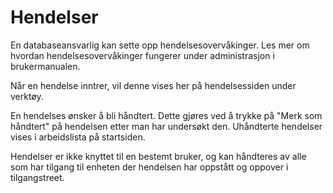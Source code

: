 # Hendelser

En databaseansvarlig kan sette opp hendelsesovervåkinger. 
Les mer om hvordan hendelsesovervåkinger fungerer under administrasjon i brukermanualen.

Når en hendelse inntrer, vil denne vises her på hendelsessiden under verktøy.

En hendelses ønsker å bli håndtert. Dette gjøres ved å trykke på "Merk som håndtert" på hendelsen etter man har undersøkt den.
Uhåndterte hendelser vises i arbeidslista på startsiden.

Hendelser er ikke knyttet til en bestemt bruker, 
og kan håndteres av alle som har tilgang til enheten der hendelsen har oppstått og oppover i tilgangstreet.

